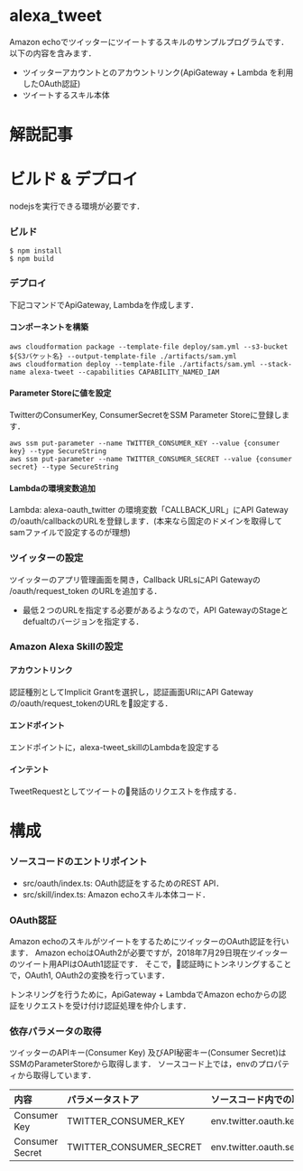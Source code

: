 # alexa_tweet
Amazon echoでツイッターにツイートするスキルのサンプルプログラムです．以下の内容を含みます．

- ツイッターアカウントとのアカウントリンク(ApiGateway + Lambda を利用したOAuth認証)
- ツイートするスキル本体

# 解説記事


# ビルド & デプロイ
nodejsを実行できる環境が必要です．

### ビルド
```
$ npm install
$ npm build
```

### デプロイ
下記コマンドでApiGateway, Lambdaを作成します．

#### コンポーネントを構築

```
aws cloudformation package --template-file deploy/sam.yml --s3-bucket ${S3バケット名} --output-template-file ./artifacts/sam.yml 
aws cloudformation deploy --template-file ./artifacts/sam.yml --stack-name alexa-tweet --capabilities CAPABILITY_NAMED_IAM
```

#### Parameter Storeに値を設定

TwitterのConsumerKey, ConsumerSecretをSSM Parameter Storeに登録します．

```
aws ssm put-parameter --name TWITTER_CONSUMER_KEY --value {consumer key} --type SecureString
aws ssm put-parameter --name TWITTER_CONSUMER_SECRET --value {consumer secret} --type SecureString
```

#### Lambdaの環境変数追加

Lambda: alexa-oauth_twitter の環境変数「CALLBACK_URL」にAPI Gatewayの/oauth/callbackのURLを登録します．(本来なら固定のドメインを取得してsamファイルで設定するのが理想)

### ツイッターの設定
ツイッターのアプリ管理画面を開き，Callback URLsにAPI Gatewayの /oauth/request_token のURLを追加する．

- 最低２つのURLを指定する必要があるようなので，API GatewayのStageとdefualtのバージョンを指定する．

### Amazon Alexa Skillの設定

#### アカウントリンク
認証種別としてImplicit Grantを選択し，認証画面URIにAPI Gatewayの/oauth/request_tokenのURLを設定する．

#### エンドポイント
エンドポイントに，alexa-tweet_skillのLambdaを設定する

#### インテント
TweetRequestとしてツイートの発話のリクエストを作成する．

# 構成
### ソースコードのエントリポイント
- src/oauth/index.ts: OAuth認証をするためのREST API．
- src/skill/index.ts: Amazon echoスキル本体コード．

### OAuth認証
Amazon echoのスキルがツイートをするためにツイッターのOAuth認証を行います．
Amazon echoはOAuth2が必要ですが，2018年7月29日現在ツイッターのツイート用APIはOAuth1認証です．
そこで，認証時にトンネリングすることで，OAuth1, OAuth2の変換を行っています．

トンネリングを行うために，ApiGateway + LambdaでAmazon echoからの認証をリクエストを受け付け認証処理を仲介します．

### 依存パラメータの取得
ツイッターのAPIキー(Consumer Key) 及びAPI秘密キー(Consumer Secret)はSSMのParameterStoreから取得します．
ソースコード上では，envのプロパティから取得しています．

| 内容 | パラメータストア | ソースコード内での取得 | 
|:---|:----|:---|
| Consumer Key | TWITTER_CONSUMER_KEY | env.twitter.oauth.key | 
| Consumer Secret | TWITTER_CONSUMER_SECRET | env.twitter.oauth.secret |

